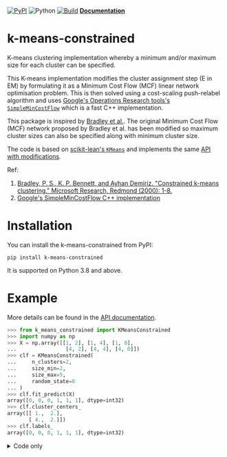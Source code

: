 [![PyPI](https://img.shields.io/pypi/v/k-means-constrained)](https://pypi.org/project/k-means-constrained/)
![Python](https://img.shields.io/badge/python-3.8%20%7C%203.9%20%7C%203.10%20%7C%203.11-blue)
[![Build](https://github.com/joshlk/k-means-constrained/actions/workflows/build_wheels.yml/badge.svg)](https://github.com/joshlk/k-means-constrained/actions/workflows/build_wheels.yml)
[**Documentation**](https://joshlk.github.io/k-means-constrained/)

# k-means-constrained
K-means clustering implementation whereby a minimum and/or maximum size for each
cluster can be specified.

This K-means implementation modifies the cluster assignment step (E in EM)
by formulating it as a Minimum Cost Flow (MCF) linear network
optimisation problem. This is then solved using a cost-scaling
push-relabel algorithm and uses [Google's Operations Research tools's
`SimpleMinCostFlow`](https://developers.google.com/optimization/flow/mincostflow)
which is a fast C++ implementation.

This package is inspired by [Bradley et al.](https://www.microsoft.com/en-us/research/wp-content/uploads/2016/02/tr-2000-65.pdf).
The original Minimum Cost Flow (MCF) network proposed by Bradley et al.
has been modified so maximum cluster sizes can also be specified along
with minimum cluster size. 

The code is based on [scikit-lean's `KMeans`](https://scikit-learn.org/0.19/modules/generated/sklearn.cluster.KMeans.html)
and implements the same [API with modifications](https://joshlk.github.io/k-means-constrained/).

Ref:
1. [Bradley, P. S., K. P. Bennett, and Ayhan Demiriz. "Constrained k-means clustering."
    Microsoft Research, Redmond (2000): 1-8.](https://www.microsoft.com/en-us/research/wp-content/uploads/2016/02/tr-2000-65.pdf)
2. [Google's SimpleMinCostFlow C++ implementation](https://github.com/google/or-tools/blob/master/ortools/graph/min_cost_flow.h)

# Installation
You can install the k-means-constrained from PyPI:

```
pip install k-means-constrained
```

It is supported on Python 3.8 and above.

# Example

More details can be found in the [API documentation](https://joshlk.github.io/k-means-constrained/).

```python
>>> from k_means_constrained import KMeansConstrained
>>> import numpy as np
>>> X = np.array([[1, 2], [1, 4], [1, 0],
...                [4, 2], [4, 4], [4, 0]])
>>> clf = KMeansConstrained(
...     n_clusters=2,
...     size_min=2,
...     size_max=5,
...     random_state=0
... )
>>> clf.fit_predict(X)
array([0, 0, 0, 1, 1, 1], dtype=int32)
>>> clf.cluster_centers_
array([[ 1.,  2.],
       [ 4.,  2.]])
>>> clf.labels_
array([0, 0, 0, 1, 1, 1], dtype=int32)
```

<details>
  <summary>Code only</summary>
    
```
from k_means_constrained import KMeansConstrained
import numpy as np
X = np.array([[1, 2], [1, 4], [1, 0],
                [4, 2], [4, 4], [4, 0]])
clf = KMeansConstrained(
     n_clusters=2,
     size_min=2,
     size_max=5,
     random_state=0
 )
clf.fit_predict(X)
clf.cluster_centers_
clf.labels_
```
    
</details>
